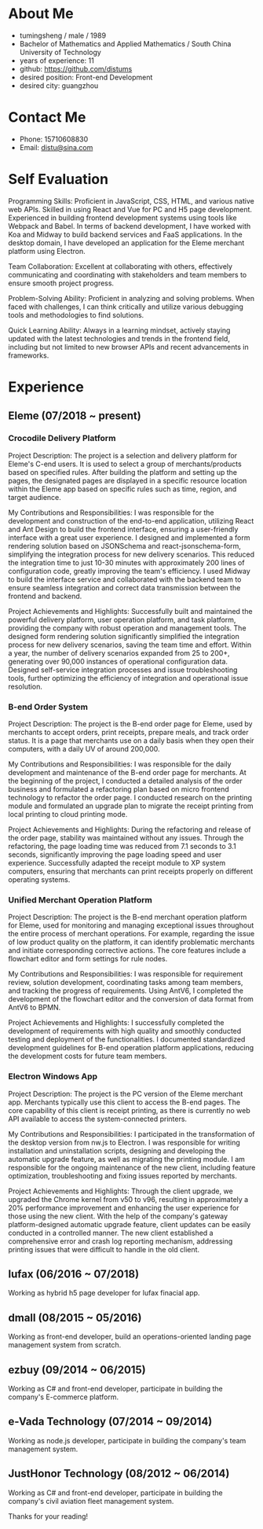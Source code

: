 # About Me
- tumingsheng / male / 1989
- Bachelor of Mathematics and Applied Mathematics / South China University of Technology
- years of experience: 11
- github: https://github.com/distums
- desired position: Front-end Development
- desired city: guangzhou
# Contact Me
- Phone: 15710608830
- Email: distu@sina.com
# Self Evaluation
Programming Skills: Proficient in JavaScript, CSS, HTML, and various native web APIs. Skilled in using React and Vue for PC and H5 page development. Experienced in building frontend development systems using tools like Webpack and Babel. In terms of backend development, I have worked with Koa and Midway to build backend services and FaaS applications. In the desktop domain, I have developed an application for the Eleme merchant platform using Electron.

Team Collaboration: Excellent at collaborating with others, effectively communicating and coordinating with stakeholders and team members to ensure smooth project progress.

Problem-Solving Ability: Proficient in analyzing and solving problems. When faced with challenges, I can think critically and utilize various debugging tools and methodologies to find solutions.

Quick Learning Ability: Always in a learning mindset, actively staying updated with the latest technologies and trends in the frontend field, including but not limited to new browser APIs and recent advancements in frameworks.
# Experience
## Eleme (07/2018 ~ present)
### Crocodile Delivery Platform
Project Description:
The project is a selection and delivery platform for Eleme's C-end users. It is used to select a group of merchants/products based on specified rules. After building the platform and setting up the pages, the designated pages are displayed in a specific resource location within the Eleme app based on specific rules such as time, region, and target audience.

My Contributions and Responsibilities:
I was responsible for the development and construction of the end-to-end application, utilizing React and Ant Design to build the frontend interface, ensuring a user-friendly interface with a great user experience.
I designed and implemented a form rendering solution based on JSONSchema and react-jsonschema-form, simplifying the integration process for new delivery scenarios. This reduced the integration time to just 10-30 minutes with approximately 200 lines of configuration code, greatly improving the team's efficiency.
I used Midway to build the interface service and collaborated with the backend team to ensure seamless integration and correct data transmission between the frontend and backend.

Project Achievements and Highlights:
Successfully built and maintained the powerful delivery platform, user operation platform, and task platform, providing the company with robust operation and management tools.
The designed form rendering solution significantly simplified the integration process for new delivery scenarios, saving the team time and effort. Within a year, the number of delivery scenarios expanded from 25 to 200+, generating over 90,000 instances of operational configuration data.
Designed self-service integration processes and issue troubleshooting tools, further optimizing the efficiency of integration and operational issue resolution.
### B-end Order System
Project Description:
The project is the B-end order page for Eleme, used by merchants to accept orders, print receipts, prepare meals, and track order status. It is a page that merchants use on a daily basis when they open their computers, with a daily UV of around 200,000.

My Contributions and Responsibilities:
I was responsible for the daily development and maintenance of the B-end order page for merchants.
At the beginning of the project, I conducted a detailed analysis of the order business and formulated a refactoring plan based on micro frontend technology to refactor the order page.
I conducted research on the printing module and formulated an upgrade plan to migrate the receipt printing from local printing to cloud printing mode.

Project Achievements and Highlights:
During the refactoring and release of the order page, stability was maintained without any issues.
Through the refactoring, the page loading time was reduced from 7.1 seconds to 3.1 seconds, significantly improving the page loading speed and user experience.
Successfully adapted the receipt module to XP system computers, ensuring that merchants can print receipts properly on different operating systems.
### Unified Merchant Operation Platform
Project Description:
The project is the B-end merchant operation platform for Eleme, used for monitoring and managing exceptional issues throughout the entire process of merchant operations. For example, regarding the issue of low product quality on the platform, it can identify problematic merchants and initiate corresponding corrective actions. The core features include a flowchart editor and form settings for rule nodes.

My Contributions and Responsibilities:
I was responsible for requirement review, solution development, coordinating tasks among team members, and tracking the progress of requirements.
Using AntV6, I completed the development of the flowchart editor and the conversion of data format from AntV6 to BPMN.

Project Achievements and Highlights:
I successfully completed the development of requirements with high quality and smoothly conducted testing and deployment of the functionalities.
I documented standardized development guidelines for B-end operation platform applications, reducing the development costs for future team members.
### Electron Windows App
Project Description:
The project is the PC version of the Eleme merchant app. Merchants typically use this client to access the B-end pages. The core capability of this client is receipt printing, as there is currently no web API available to access the system-connected printers.

My Contributions and Responsibilities:
I participated in the transformation of the desktop version from nw.js to Electron. I was responsible for writing installation and uninstallation scripts, designing and developing the automatic upgrade feature, as well as migrating the printing module.
I am responsible for the ongoing maintenance of the new client, including feature optimization, troubleshooting and fixing issues reported by merchants.

Project Achievements and Highlights:
Through the client upgrade, we upgraded the Chrome kernel from v50 to v96, resulting in approximately a 20% performance improvement and enhancing the user experience for those using the new client.
With the help of the company's gateway platform-designed automatic upgrade feature, client updates can be easily conducted in a controlled manner.
The new client established a comprehensive error and crash log reporting mechanism, addressing printing issues that were difficult to handle in the old client.
## lufax (06/2016 ~ 07/2018)
Working as hybrid h5 page developer for lufax finacial app.
## dmall (08/2015 ~ 05/2016)
Working as front-end developer, build an operations-oriented landing page management system from scratch.
## ezbuy (09/2014 ~ 06/2015)
Working as C# and front-end developer, participate in building the company's E-commerce platform.
## e-Vada Technology (07/2014 ~ 09/2014)
Working as node.js developer, participate in building the company's team management system.
## JustHonor Technology (08/2012 ~ 06/2014)
Working as C# and front-end developer, participate in building the company's civil aviation fleet management system.

Thanks for your reading!
